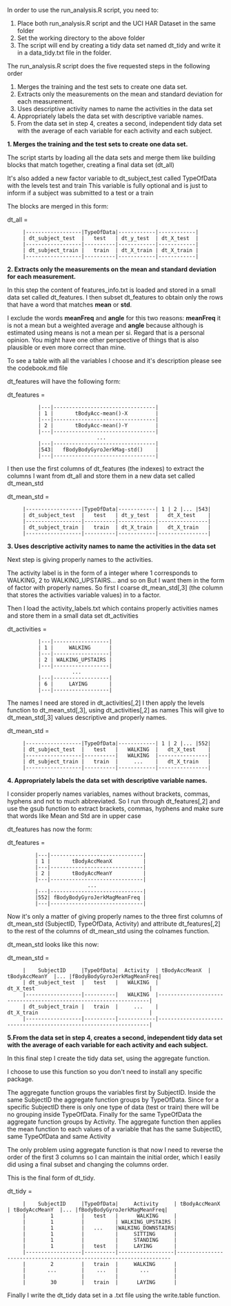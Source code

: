 
In order to use the run_analysis.R script, you need to:

1. Place both run_analysis.R script and the UCI HAR Dataset in the same folder
2. Set the working directory to the above folder
3. The script will end by creating a tidy data set named dt_tidy and write it in a data_tidy.txt file in the folder. 
 
The run_analysis.R script does the five requested steps in the following order
 
 1. Merges the training and the test sets to create one data set.
 2. Extracts only the measurements on the mean and standard deviation for each measurement. 
 3. Uses descriptive activity names to name the activities in the data set
 4. Appropriately labels the data set with descriptive variable names. 
 5. From the data set in step 4, creates a second, independent tidy data set with the 
    average of each variable for each activity and each subject.


**1. Merges the training and the test sets to create one data set.**
	
The script starts by loading all the data sets and merge them like
building blocks that match together, creating a final data set (dt_all)

It's also added a new factor variable to dt_subject_test called TypeOfData with the levels test and train
This variable is fully optional and is just to inform if a subject was submitted to a test or a train

The blocks are merged in this form: 

dt_all =

         |------------------|TypeOfData|------------|------------|
         | dt_subject_test  |   test   | dt_y_test  | dt_X_test  |
		 |------------------|----------|------------|------------|
		 | dt_subject_train |   train  | dt_X_train | dt_X_train |
         |------------------|----------|------------|------------|		 
		 

**2. Extracts only the measurements on the mean and standard deviation for each measurement.**
		 
In this step the content of features_info.txt is loaded and stored in a small data set called dt_features.
I then subset dt_features to obtain only the rows that have a word that matches **mean** or **std**.

I exclude the words **meanFreq** and **angle** for this two reasons:
**meanFreq**  it is not a mean but a weighted average and **angle** because although is estimated using means is not a mean per si.
Regard that is a personal opinion.
You might have one other perspective of things that is also plausible or even more correct than mine.

To see a table with all the variables I choose and it's description please see the codebook.md file

dt_features will have the following form:

dt_features =

			  |---|---------------------------------|
              | 1 |       tBodyAcc-mean()-X         |
			  |---|---------------------------------|
              | 2 |       tBodyAcc-mean()-Y         |
			  |---|---------------------------------|
			                     ...
			  |---|---------------------------------|
        	  |543|   fBodyBodyGyroJerkMag-std()    |
			  |---|---------------------------------|

I then use the first columns of dt_features (the indexes) to extract the columns I want from dt_all
and store them in a new data set called dt_mean_std

dt_mean_std =

         |------------------|TypeOfData|------------| 1 | 2 |... |543|
         | dt_subject_test  |   test   | dt_y_test  |   dt_X_test    |
		 |------------------|----------|------------|----------------|
		 | dt_subject_train |   train  | dt_X_train |   dt_X_train   |
         |------------------|----------|------------|----------------|		

**3. Uses descriptive activity names to name the activities in the data set**		 

Next step is giving properly names to the activities.
 
The activity label is in the form of a integer 
where 1 corresponds to  WALKING, 2 to WALKING_UPSTAIRS... and so on
But I want them in the form of factor with properly names.
So first I coarse dt_mean_std[,3] (the column that stores
the activities variable values) in to a factor.

Then I load the activity_labels.txt which contains properly activities names
and store them in a small data set dt_activities

dt_activities =

			  |---|------------------|
              | 1 |     WALKING      |
			  |---|------------------|
              | 2 | WALKING_UPSTAIRS |
			  |---|------------------|
			             ...
			  |---|------------------|
        	  | 6 |     LAYING       |
			  |---|------------------|


The names I need are stored in dt_activities[,2]
I then apply the levels function to dt_mean_std[,3], using dt_activities[,2] as names
This will give to dt_mean_std[,3] values descriptive and properly names. 

dt_mean_std =

         |------------------|TypeOfData|------------| 1 | 2 |... |552|
         | dt_subject_test  |   test   |   WALKING  |   dt_X_test    |
		 |------------------|----------|   WALKING  |----------------|
		 | dt_subject_train |   train  |     ...    |   dt_X_train   |
         |------------------|----------|------------|----------------|	
		 
**4. Appropriately labels the data set with descriptive variable names.**

I consider properly names variables, names without brackets, commas, hyphens and not to much abbreviated. 
So I run through dt_features[,2] and use the gsub function to extract brackets, commas, hyphens and make sure that
words like Mean and Std are in upper case  

dt_features has now the form:

dt_features =

			 |---|------------------------------|
             | 1 |       tBodyAccMeanX          |
			 |---|------------------------------|
             | 2 |       tBodyAccMeanY          |
			 |---|------------------------------|
			                  ...
			 |---|------------------------------|
        	 |552| fBodyBodyGyroJerkMagMeanFreq |
			 |---|------------------------------|


Now it's only a matter of giving properly names to the three first columns of dt_mean_std (SubjectID, TypeOfData, Activity)
and attribute dt_features[,2] to the rest of the columns of dt_mean_std using the colnames function.

dt_mean_std looks like this now:

dt_mean_std = 

         |    SubjectID     |TypeOfData|  Activity  | tBodyAccMeanX  | tBodyAccMeanY  |... |fBodyBodyGyroJerkMagMeanFreq|
         | dt_subject_test  |   test   |   WALKING  |                     dt_X_test                                     |
		 |------------------|----------|   WALKING  |-------------------------------------------------------------------|
		 | dt_subject_train |   train  |     ...    |                     dt_X_train                                    |
         |------------------|----------|------------|-------------------------------------------------------------------|	

		 
**5.From the data set in step 4, creates a second, independent tidy data set with the
    average of each variable for each activity and each subject.**
		  
In this final step I create the tidy data set, using the aggregate function.

I choose to use this function so you don't need to install any specific package.

The aggregate function groups the variables first by SubjectID.
Inside the same SubjectID the aggregate function groups by TypeOfData.
Since for a specific SubjectID there is only one type of data (test or train)
there will be no grouping inside TypeOfData. 
Finally for the same TypeOfData the aggregate function groups by Activity.
The aggregate function then applies the mean function to each values of a variable
that has the same SubjectID, same TypeOfData and same Activity

The only problem using aggregate function is that now I need to reverse the order of the 
first 3 columns so I can maintain the initial order, which I easily did using a final subset
and changing the columns order.

This is the final form of dt_tidy.

dt_tidy = 

         |    SubjectID     |TypeOfData|     Activity     | tBodyAccMeanX  | tBodyAccMeanY  |... |fBodyBodyGyroJerkMagMeanFreq|
         |        1         |   test   |      WALKING     |                                                        
		 |        1         |          | WALKING_UPSTAIRS |
		 |        1         |   ...    |WALKING_DOWNSTAIRS|                                                     
         |        1         |          |     SITTING      |
		 |        1         |          |     STANDING     |
		 |        1         |   test   |     LAYING       |
		 |------------------|----------|------------------|--------------------------------------------------------------------
		 |        2         |   train  |     WALKING      |
		 |       ...        |    ...   |       ...        |
		 |                  |          |                  |
	     |        30        |   train  |      LAYING      |
		 
		 
Finally I write the dt_tidy data set in a .txt file using the write.table function.

